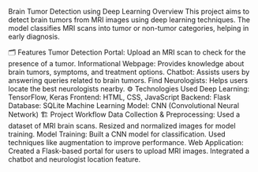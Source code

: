 Brain Tumor Detection using Deep Learning
Overview
This project aims to detect brain tumors from MRI images using deep learning techniques. The model classifies MRI scans into tumor or non-tumor categories, helping in early diagnosis.

🗂 Features
Tumor Detection Portal: Upload an MRI scan to check for the presence of a tumor.
Informational Webpage: Provides knowledge about brain tumors, symptoms, and treatment options.
Chatbot: Assists users by answering queries related to brain tumors.
Find Neurologists: Helps users locate the best neurologists nearby.
⚙️ Technologies Used
Deep Learning: TensorFlow, Keras
Frontend: HTML, CSS, JavaScript
Backend: Flask
Database: SQLite
Machine Learning Model: CNN (Convolutional Neural Network)
🏗️ Project Workflow
Data Collection & Preprocessing:
Used a dataset of MRI brain scans.
Resized and normalized images for model training.
Model Training:
Built a CNN model for classification.
Used techniques like augmentation to improve performance.
Web Application:
Created a Flask-based portal for users to upload MRI images.
Integrated a chatbot and neurologist location feature.
